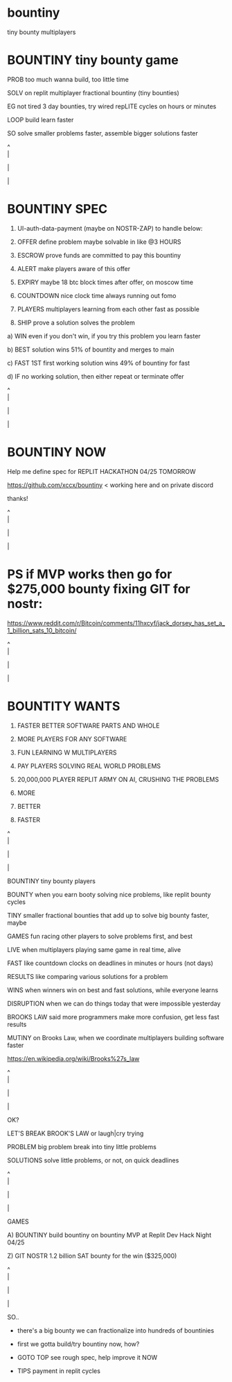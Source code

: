 # bountiny
tiny bounty multiplayers

# BOUNTINY tiny bounty game

PROB too much wanna build, too little time

SOLV on replit multiplayer fractional bountiny (tiny bounties)

EG not tired 3 day bounties, try wired repLITE cycles on hours or minutes

LOOP build learn faster

SO solve smaller problems faster, assemble bigger solutions faster

^    
|

|

|

# BOUNTINY SPEC 

1) UI-auth-data-payment (maybe on NOSTR-ZAP) to handle below:

2) OFFER define problem maybe solvable in like @3 HOURS

3) ESCROW prove funds are committed to pay this bountiny

4) ALERT make players aware of this offer

5) EXPIRY maybe 18 btc block times after offer, on moscow time

6) COUNTDOWN nice clock time always running out fomo

7) PLAYERS multiplayers learning from each other fast as possible

8) SHIP prove a solution solves the problem

a) WIN even if you don't win, if you try this problem you learn faster

b) BEST solution wins 51% of bountity and merges to main

c) FAST 1ST first working solution wins 49% of bountiny for fast

d) IF no working solution, then either repeat or terminate offer

^    
|

|

|

# BOUNTINY NOW

Help me define spec for REPLIT HACKATHON 04/25 TOMORROW

https://github.com/xccx/bountiny < working here and on private discord

thanks!

^     
|

|

|

# PS if MVP works then go for $275,000 bounty fixing GIT for nostr:
https://www.reddit.com/r/Bitcoin/comments/11hxcyf/jack_dorsey_has_set_a_1_billion_sats_10_bitcoin/

^     
|

|

|

# BOUNTITY WANTS

1) FASTER BETTER SOFTWARE PARTS AND WHOLE

2) MORE PLAYERS FOR ANY SOFTWARE

3) FUN LEARNING W MULTIPLAYERS

4) PAY PLAYERS SOLVING REAL WORLD PROBLEMS

5) 20,000,000 PLAYER REPLIT ARMY ON AI, CRUSHING THE PROBLEMS

6) MORE

7) BETTER

8) FASTER

^    
|

|

|

BOUNTINY tiny bounty players

BOUNTY when you earn booty solving nice problems, like replit bounty cycles

TINY smaller fractional bounties that add up to solve big bounty faster, maybe

GAMES fun racing other players to solve problems first, and best

LIVE when multiplayers playing same game in real time, alive

FAST like countdown clocks on deadlines in minutes or hours (not days)

RESULTS like comparing various solutions for a problem

WINS when winners win on best and fast solutions, while everyone learns

DISRUPTION when we can do things today that were impossible yesterday

BROOKS LAW said more programmers make more confusion, get less fast results

MUTINY on Brooks Law, when we coordinate multiplayers building software faster

https://en.wikipedia.org/wiki/Brooks%27s_law

^    
|

|

|


OK?

LET'S BREAK BROOK'S LAW or laugh|cry trying

PROBLEM big problem break into tiny little problems

SOLUTIONS solve little problems, or not, on quick deadlines

^    
|

|

|

GAMES

A) BOUNTINY build bountiny on bountiny MVP at Replit Dev Hack Night 04/25

Z) GIT NOSTR 1.2 billion SAT bounty for the win ($325,000) 


^    
|

|

|


SO..

* there's a big bounty we can fractionalize into hundreds of bountinies

* first we gotta build/try bountiny now, how?

* GOTO TOP see rough spec, help improve it NOW

* TIPS payment in replit cycles
